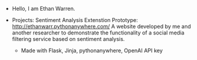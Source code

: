 - Hello, I am Ethan Warren.

- Projects:
Sentiment Analysis Extenstion Prototype:
http://ethanwarr.pythonanywhere.com/
A website developed by me and another researcher to demonstrate the functionality of a social media filtering service based on sentiment analysis.
  * Made with Flask, Jinja, pythonanywhere, OpenAI API key
  
